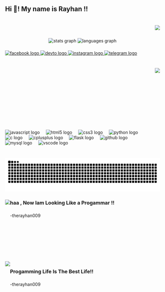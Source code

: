 <h2 align="left">Hi 👋! My name is Rayhan !!</h2>

###

<br clear="both">

<div align="right">
  <img src="https://visitor-badge.laobi.icu/badge?page_id=therayhan009.therayhan009&right_color=darkorchid&left_text=%20"  />
</div>

###

<div align="center">
  <img src="https://github-readme-stats.vercel.app/api?username=therayhan009&hide_title=false&hide_rank=false&show_icons=true&include_all_commits=true&count_private=true&disable_animations=false&theme=dracula&locale=en&hide_border=false" height="150" alt="stats graph"  />
  <img src="https://github-readme-stats.vercel.app/api/top-langs?username=therayhan009&locale=en&hide_title=false&layout=compact&card_width=320&langs_count=5&theme=dracula&hide_border=false" height="150" alt="languages graph"  />
</div>

###

<div align="left">
  <a href="https://www.facebook.com/profile.php?id=100070570397043" target="_blank">
    <img src="https://img.shields.io/static/v1?message=Facebook&logo=facebook&label=&color=1877F2&logoColor=white&labelColor=&style=for-the-badge" height="35" alt="facebook logo"  />
  </a>
  <a href="https://r-com.onrender.com/" target="_blank">
    <img src="https://img.shields.io/static/v1?message=R.com&logo=dev.to&label=&color=0A0A0A&logoColor=black&labelColor=&style=for-the-badge" height="35" alt="devto logo"  />
  </a>
  <a href="https://www.instagram.com/rayhan208j/" target="_blank">
    <img src="https://img.shields.io/static/v1?message=Instagram&logo=instagram&label=&color=E4405F&logoColor=white&labelColor=&style=for-the-badge" height="35" alt="instagram logo"  />
  </a>
  <a href="@rayhan_py" target="_blank">
    <img src="https://img.shields.io/static/v1?message=Telegram&logo=telegram&label=&color=2CA5E0&logoColor=white&labelColor=&style=for-the-badge" height="35" alt="telegram logo"  />
  </a>
</div>

###

<br clear="both">

<img align="right" height="200" src="https://scontent.fcgp27-1.fna.fbcdn.net/v/t39.30808-6/450430753_514290010933341_1729985352320255303_n.jpg?_nc_cat=111&ccb=1-7&_nc_sid=833d8c&_nc_ohc=twKhl-k6v0AQ7kNvgH9SZRt&_nc_ht=scontent.fcgp27-1.fna&oh=00_AYArTdLoePbY3NIFZFfexSwgU1FBEGSoU8GWCxlvHQqTvg&oe=669311DE"  />

###

<br clear="both">

<div align="left">
  <img src="https://cdn.jsdelivr.net/gh/devicons/devicon/icons/javascript/javascript-original.svg" height="30" alt="javascript logo"  />
  <img width="12" />
  <img src="https://cdn.jsdelivr.net/gh/devicons/devicon/icons/html5/html5-original.svg" height="30" alt="html5 logo"  />
  <img width="12" />
  <img src="https://cdn.jsdelivr.net/gh/devicons/devicon/icons/css3/css3-original.svg" height="30" alt="css3 logo"  />
  <img width="12" />
  <img src="https://cdn.jsdelivr.net/gh/devicons/devicon/icons/python/python-original.svg" height="30" alt="python logo"  />
  <img width="12" />
  <img src="https://cdn.jsdelivr.net/gh/devicons/devicon/icons/c/c-original.svg" height="30" alt="c logo"  />
  <img width="12" />
  <img src="https://cdn.jsdelivr.net/gh/devicons/devicon/icons/cplusplus/cplusplus-original.svg" height="30" alt="cplusplus logo"  />
  <img width="12" />
  <img src="https://cdn.jsdelivr.net/gh/devicons/devicon/icons/flask/flask-original.svg" height="30" alt="flask logo"  />
  <img width="12" />
  <img src="https://cdn.jsdelivr.net/gh/devicons/devicon/icons/github/github-original.svg" height="30" alt="github logo"  />
  <img width="12" />
  <img src="https://cdn.jsdelivr.net/gh/devicons/devicon/icons/mysql/mysql-original.svg" height="30" alt="mysql logo"  />
  <img width="12" />
  <img src="https://cdn.jsdelivr.net/gh/devicons/devicon/icons/vscode/vscode-original.svg" height="30" alt="vscode logo"  />
</div>

###

<br clear="both">

<img src="https://raw.githubusercontent.com/therayhan009/therayhan009/output/snake.svg" alt="Snake animation" />

###

<img align="left" height="200" src="https://scontent.fcgp27-1.fna.fbcdn.net/v/t39.30808-6/449300421_507868691575473_2378528236109794669_n.jpg?_nc_cat=108&ccb=1-7&_nc_sid=6ee11a&_nc_ohc=wsQ85WVZxxwQ7kNvgEENNN3&_nc_ht=scontent.fcgp27-1.fna&oh=00_AYBFXC8jLR7w9O54eUBk2zEOPDwAqpX_jBRqydm8yboZ0g&oe=66930147"  />

###

<h3 align="left">haa , Now Iam Looking Like a Progammar !!</h3>

###

<p align="left">-therayhan009</p>

###

<br clear="both">

<img align="left" height="200" src="https://scontent.fcgp27-1.fna.fbcdn.net/v/t39.30808-6/429570286_437998381895838_5324296667211192962_n.jpg?_nc_cat=105&ccb=1-7&_nc_sid=a5f93a&_nc_ohc=RUGuw4syyboQ7kNvgG042Hu&_nc_ht=scontent.fcgp27-1.fna&oh=00_AYAxzSmCayDgRh2MWvQ7EwqS6xx9-cr55mrDGdvxROC_Dw&oe=6692E722"  />

###

<p align="left"></p>

###

<p align="left"></p>

###

<p align="left"></p>

###

<h3 align="left">Progamming Life Is The Best Life!!</h3>

###

<p align="left">-therayhan009</p>

###
